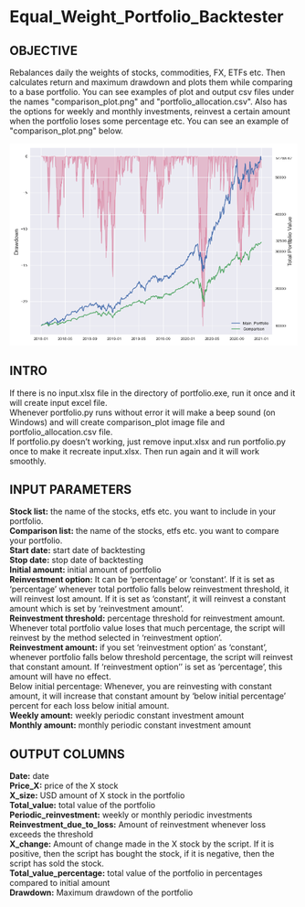 # Equal_Weight_Portfolio_Backtester
## OBJECTIVE<br />
 Rebalances daily the weights of stocks, commodities, FX, ETFs etc. Then calculates return and maximum drawdown and plots them while comparing to a base portfolio. You can see examples of plot and output csv files under the names "comparison_plot.png" and "portfolio_allocation.csv". Also has the options for weekly and monthly investments, reinvest a certain amount when the portfolio loses some percentage etc. You can see an example of "comparison_plot.png" below.

![This is an image](comparison_plot.png)

## INTRO<br />
If there is no input.xlsx file in the directory of portfolio.exe, run it once and it will create input excel file.<br />
Whenever portfolio.py runs without error it will make a beep sound (on Windows) and will create comparison_plot image file and portfolio_allocation.csv file.<br />
If portfolio.py doesn’t working, just remove input.xlsx and run portfolio.py once to make it recreate input.xlsx. Then run again and it will work smoothly.<br />

## INPUT PARAMETERS<br />
**Stock list:** the name of the stocks, etfs etc. you want to include in your portfolio.<br />
**Comparison list:** the name of the stocks, etfs etc. you want to compare your portfolio.<br />
**Start date:** start date of backtesting<br />
**Stop date:** stop date of backtesting<br />
**Initial amount:** initial amount of portfolio<br />
**Reinvestment option:** It can be ‘percentage’ or ‘constant’. If it is set as ‘percentage’ whenever total portfolio falls below reinvestment threshold, it will reinvest lost amount. If it is set as ‘constant’, it will reinvest a constant amount which is set by ‘reinvestment amount’.<br />
**Reinvestment threshold:** percentage threshold for reinvestment amount. Whenever total portfolio value loses that much percentage, the script will reinvest by the method selected in ‘reinvestment option’.<br />
**Reinvestment amount:** if you set ‘reinvestment option’ as ‘constant’, whenever portfolio falls below threshold percentage, the script will reinvest that constant amount. If ‘reinvestment option’’ is set as ‘percentage’, this amount will have no effect.<br />
Below initial percentage: Whenever, you are reinvesting with constant amount, it will increase that constant amount by ‘below initial percentage’ percent for each loss below initial amount.<br />
**Weekly amount:** weekly periodic constant investment amount<br />
**Monthly amount:** monthly periodic constant investment amount<br />

## OUTPUT COLUMNS<br />
**Date:** date<br />
**Price_X:** price of the X stock<br />
**X_size:** USD amount of X stock in the portfolio<br />
**Total_value:** total value of the portfolio<br />
**Periodic_reinvestment:** weekly or monthly periodic investments<br />
**Reinvestment_due_to_loss:** Amount of reinvestment whenever loss exceeds the threshold<br />
**X_change:** Amount of change made in the X stock by the script. If it is positive, then the script has bought the stock, if it is negative, then the script has sold the stock.<br />
**Total_value_percentage:** total value of the portfolio in percentages compared to initial amount<br />
**Drawdown:** Maximum drawdown of the portfolio<br />



